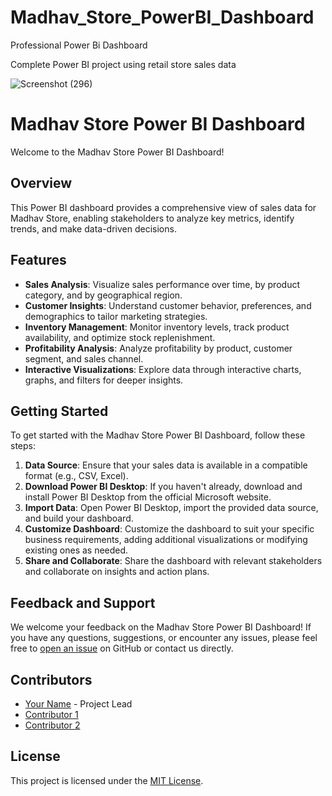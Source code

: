 # Madhav_Store_PowerBI_Dashboard

Professional Power Bi Dashboard

Complete Power BI project using retail store sales data

![Screenshot (296)](https://github.com/shabbir2931/Madhav_Store_PowerBI_Dashboard/assets/143161219/0598be95-9a10-4c48-98d5-b3af31578815)


# Madhav Store Power BI Dashboard

Welcome to the Madhav Store Power BI Dashboard!

## Overview

This Power BI dashboard provides a comprehensive view of sales data for Madhav Store, enabling stakeholders to analyze key metrics, identify trends, and make data-driven decisions.

## Features

- **Sales Analysis**: Visualize sales performance over time, by product category, and by geographical region.
- **Customer Insights**: Understand customer behavior, preferences, and demographics to tailor marketing strategies.
- **Inventory Management**: Monitor inventory levels, track product availability, and optimize stock replenishment.
- **Profitability Analysis**: Analyze profitability by product, customer segment, and sales channel.
- **Interactive Visualizations**: Explore data through interactive charts, graphs, and filters for deeper insights.

## Getting Started

To get started with the Madhav Store Power BI Dashboard, follow these steps:

1. **Data Source**: Ensure that your sales data is available in a compatible format (e.g., CSV, Excel).
2. **Download Power BI Desktop**: If you haven't already, download and install Power BI Desktop from the official Microsoft website.
3. **Import Data**: Open Power BI Desktop, import the provided data source, and build your dashboard.
4. **Customize Dashboard**: Customize the dashboard to suit your specific business requirements, adding additional visualizations or modifying existing ones as needed.
5. **Share and Collaborate**: Share the dashboard with relevant stakeholders and collaborate on insights and action plans.

## Feedback and Support

We welcome your feedback on the Madhav Store Power BI Dashboard! If you have any questions, suggestions, or encounter any issues, please feel free to [open an issue](link_to_repository_issues) on GitHub or contact us directly.

## Contributors

- [Your Name](link_to_your_profile) - Project Lead
- [Contributor 1](link_to_contributor_profile)
- [Contributor 2](link_to_contributor_profile)

## License

This project is licensed under the [MIT License](link_to_license_file).

